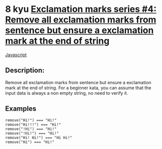 # 8 kyu [Exclamation marks series #4: Remove all exclamation marks from sentence but ensure a exclamation mark at the end of string](https://www.codewars.com/kata/57faf12b21c84b5ba30001b0)

<!-- START LANGUAGE_LINKS -->

[Javascript](./javascript.js)

<!-- END LANGUAGE_LINKS -->

## Description:

Remove all exclamation marks from sentence but ensure a exclamation mark at the end of string. For a beginner kata, you can assume that the input data is always a non empty string, no need to verify it.

## Examples

```
remove("Hi!") === "Hi!"
remove("Hi!!!") === "Hi!"
remove("!Hi") === "Hi!"
remove("!Hi!") === "Hi!"
remove("Hi! Hi!") === "Hi Hi!"
remove("Hi") === "Hi!"
```
